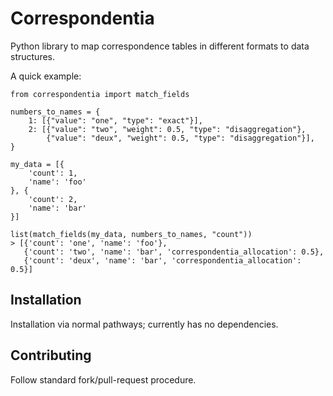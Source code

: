 # Correspondentia

Python library to map correspondence tables in different formats to data structures.

A quick example:

    from correspondentia import match_fields

    numbers_to_names = {
        1: [{"value": "one", "type": "exact"}],
        2: [{"value": "two", "weight": 0.5, "type": "disaggregation"},
            {"value": "deux", "weight": 0.5, "type": "disaggregation"}],
    }

    my_data = [{
        'count': 1,
        'name': 'foo'
    }, {
        'count': 2,
        'name': 'bar'
    }]

    list(match_fields(my_data, numbers_to_names, "count"))
    > [{'count': 'one', 'name': 'foo'},
       {'count': 'two', 'name': 'bar', 'correspondentia_allocation': 0.5},
       {'count': 'deux', 'name': 'bar', 'correspondentia_allocation': 0.5}]

## Installation

Installation via normal pathways; currently has no dependencies.

## Contributing

Follow standard fork/pull-request procedure.

